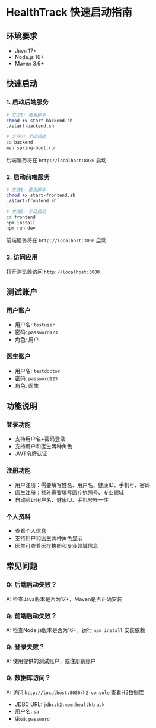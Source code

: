 # HealthTrack 快速启动指南

## 环境要求
- Java 17+
- Node.js 16+
- Maven 3.6+

## 快速启动

### 1. 启动后端服务
```bash
# 方法1: 使用脚本
chmod +x start-backend.sh
./start-backend.sh

# 方法2: 手动启动
cd backend
mvn spring-boot:run
```

后端服务将在 `http://localhost:8080` 启动

### 2. 启动前端服务
```bash
# 方法1: 使用脚本
chmod +x start-frontend.sh
./start-frontend.sh

# 方法2: 手动启动
cd frontend
npm install
npm run dev
```

前端服务将在 `http://localhost:3000` 启动

### 3. 访问应用
打开浏览器访问 `http://localhost:3000`

## 测试账户

### 用户账户
- 用户名: `testuser`
- 密码: `password123`
- 角色: 用户

### 医生账户
- 用户名: `testdoctor`
- 密码: `password123`
- 角色: 医生

## 功能说明

### 登录功能
- 支持用户名+密码登录
- 支持用户和医生两种角色
- JWT令牌认证

### 注册功能
- 用户注册：需要填写姓名、用户名、健康ID、手机号、密码
- 医生注册：额外需要填写医疗执照号、专业领域
- 自动验证用户名、健康ID、手机号唯一性

### 个人资料
- 查看个人信息
- 支持用户和医生两种角色显示
- 医生可查看医疗执照和专业领域信息

## 常见问题

### Q: 后端启动失败？
A: 检查Java版本是否为17+，Maven是否正确安装

### Q: 前端启动失败？
A: 检查Node.js版本是否为16+，运行 `npm install` 安装依赖

### Q: 登录失败？
A: 使用提供的测试账户，或注册新账户

### Q: 数据库访问？
A: 访问 `http://localhost:8080/h2-console` 查看H2数据库
- JDBC URL: `jdbc:h2:mem:healthtrack`
- 用户名: `sa`
- 密码: `password`
